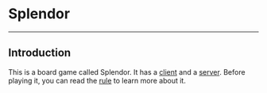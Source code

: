 # Splendor
____
## Introduction
This is a board game called Splendor. It has a [client](#splendor) and a [server](https://github.com/clitile/SplendorServer). Before playing it, you can read the [rule](https://www.notion.so/ooohwen/Splendor-03e460cff7e14d81a0a20ed10feb0878) to learn more about it.

